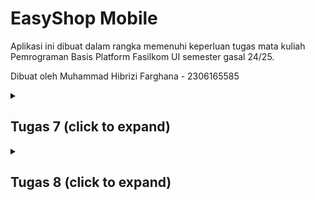 # EasyShop Mobile

Aplikasi ini dibuat dalam rangka memenuhi keperluan tugas mata kuliah Pemrograman Basis Platform Fasilkom UI
semester gasal 24/25.

Dibuat oleh Muhammad Hibrizi Farghana - 2306165585

<details>
<summary><h2><b>Tugas 7 (click to expand) </b></h2></summary>

### Apa yang dimaksud dengan _stateless widget_ dan _stateful widget_ ?

**Stateless Widget**
_Stateless widget_ adalah widget yang tidak memiliki _state_ atau kondisi internal yang tidak dapat berubah sepanjang tampilannya. Artinya, begitu _stateless widget_ dibuat, bentuknya akan tetap sama tanpa ada modifikasi, meskipun pengguna berinteraksi dengan aplikasi atau ada perubahan data.

**Stateful Widget**
_Stateful widget_ adalah widget yang memiliki _state_ dan dapat berubah sepanjang tampilannya. _Stateful widget_ memiliki kemampuan untuk merespons interaksi pengguna atau perubahan data dengan memperbarui tampilannya sesuai dengan kondisi terkini.

#### Perbedaan _stateless widget_ dan _stateful widget_

Perbedaan utama antara _stateless_ dan _stateful_ widget adalah pada kemampuannya untuk menyimpan dan memperbarui _state_. Stateless widget bersifat statis dan tidak dapat berubah setelah dirender, sehingga cocok untuk tampilan yang tidak memerlukan perubahan dinamis. Sebaliknya, _stateful_ widget mampu menyimpan dan memperbarui _state_, sehingga memungkinkan UI untuk berubah sesuai kondisi terbaru atau aksi pengguna.

### Widget yang digunakan pada proyek ini dan fungsinya.

1. Material: Menyediakan tema dan struktur dasar aplikasi.
2. Scaffold: Menyediakan struktur halaman dasar dengan bagian utama AppBar dan body.
3. AppBar: Menampilkan bagian atas halaman dengan judul aplikasi.
4. Padding: Menambahkan jarak sekitar child widget.
5. Column: Menyusun widget secara vertikal.
6. Row: Menyusun widget secara horizontal.
7. SizedBox: Memberikan tinggi dan lebar yang tetap kepada childnya.
8. Card: Kontainer untuk membuat tampilan seperti kartu.
9. Container: Kontainer dengan opsi untuk margin, padding, dan warna latar.
10. GridView.count: Menampilkan child widget dalam grid dengan jumlah kolom tetap.
11. Text: Menampilkan teks dalam aplikasi.
12. InkWell: Membuat objek dapat diklik dan disertai dengan animasi
13. ScaffoldMessenger: Menampilkan SnackBar untuk notifikasi sementara.
14. SnackBar: Menampilkan pesan sementara di bagian bawah layar.
15. Icon: Menampilkan ikon grafis.

### Apa fungsi dari `setState()`? Variabel apa saja yang dapat terdampak dengan fungsi tersebut?

`setState()` adalah fungsi yang digunakan oleh StatefulWidget untuk memberi tahu framework bahwa ada perubahan pada _state_ komponen yang membutuhkan rebuild tampilan.

Variabel yang dapat terdampak oleh `setState()` adalah variabel yang disimpan dalam state komponen, seperti nilai dari kontrol input, posisi dalam daftar, atau kondisi logika tampilan. Hal ini memungkinkan pembaruan tampilan secara otomatis ketika data diubah tanpa manipulasi langsung pada kode program.

### Perbedaan antara `const` dengan `final`

- Nilai dari sebuah `const` harus dapat diketahui di waktu _compile_ dan langsung diberikan saat variabel dideklarasi, sedangkan `final` memperbolehkan nilai yang dikalkulasi saat _runtime_ dan tidak dapat dimodifikasi selanjutnya.

- `const` digunakan untuk nilai _immutable_ dan telah diketahui dari awal, sedangkan `final` digunakan apabila nilai belum dapat diketahui waktu _compile_, tetapi tidak boleh diubah setelah diberikan nilai.

### Implementasi _checklist_

#### Membuat sebuah program Flutter baru dengan tema E-Commerce yang sesuai dengan tugas-tugas sebelumnya.

1. Pada direktori yang saya tentukan, saya menjalankan perintah `flutter create easyshop` untuk membuat flutter app baru dengan nama easyshop

2. Akan terdapat direktori baru bernama `easyshop`. Pindah direktori ke direktori flutter app baru tersebut.

3. Membuat file baru bernama `menu.dart` pada direktori `../easyshop/lib`

4. Pada file `menu.dart`, mengimpor package `package:flutter/material.dart`. Kemudian, menambahkan class `MyHomePage` sebagai homepage, `InfoCard` sebagai kartu yang menampilkan informasi user, `ItemCard` sebagai kartu dengan fungsionalitas button, dan `ItemHomePage`sebagai attribut yang ditampilkan oleh tiap `ItemCard`

#### Membuat tiga tombol sederhana dengan ikon dan teks untuk: melihat daftar produk, menambah produk, dan logout

1. Pada file `menu.dart`, menambahkan attribut berikut pada class `MyHomePage`

```dart
final List<ItemHomepage> items = [
    ItemHomepage("Lihat Daftar Produk", Icons.view_day_outlined, Colors.blueAccent),
    ItemHomepage("Tambah Produk", Icons.add, Colors.greenAccent),
    ItemHomepage("Logout", Icons.logout, Colors.redAccent),
  ];
```

2. Class `ItemHomePage` akan berfungsi sebagai attribut-attribut yang dimiliki oleh tiap button. Adapun isi dari `ItemHomePage` adalah sebagai berikut.

```dart
class ItemHomepage {
  final String name;
  final IconData icon;
  final Color color;

  ItemHomepage(this.name, this.icon, this.color);
}
```

3. `ItemCard` diimplementasi dengan kode seperti `ItemCard` di tutorial dengan mengganti attribut color pada Widget class `ItemCard` menjadi `color: item.color`

#### Memunculkan Snackbar

Snackbar diiemplementasikan dengan menambahkan kode berikut pada attribut `onTap` di Widget class `ItemCard`

```dart
...
 onTap: () {
          // Menampilkan pesan SnackBar saat kartu ditekan.
          ScaffoldMessenger.of(context)
            ..hideCurrentSnackBar()
            ..showSnackBar(SnackBar(
                content: Text("Kamu telah menekan tombol ${item.name}!")));
        },
...
```

</details>

<details>
<summary><h2><b>Tugas 8 (click to expand) </b></h2></summary>

## Kegunaan const di Flutter

`const` digunakan untuk mendeklarasikan nilai atau widget yang bersifat konstan pada waktu kompilasi. Ketika `const` diterapkan pada widget, Flutter akan mengetahui bahwa widget tersebut tidak dapat berubah dan dibuat sekali saja sehingga meningkatkan efisiensi dan performa aplikasi.

### Keuntungan menggunakan const pada kode Flutter

1. Efisiensi Memori: Widget yang ditandai dengan `const` hanya dibuat sekali dan dapat digunakan kembali sehingga menghindari pembuatan ulang widget yang sama berulang kali.

2. Peningkatan Performa: Karena widget `const` tidak memerlukan proses _rebuild_ (penggambaran ulang) di setiap render, penggunaan `const` dapat mempercepat rendering UI.

3. Meningkatkan Readability: Menggunakan `const` membuat kode lebih mudah dimengerti

4. Eror saat compile: Eror pada `const` dapat dideteksi saat waktu compile sehingga memudahkan pengembang ketika melakukan proses debugging

### Kapan sebaiknya kita menggunakan const

1. Stateless Widget: Gunakan `const` pada widget stateless yang tidak berubah dan tidak menerima parameter yang akan mempengaruhi state mereka.

2. Widget dengan Parameter Konstan: Jika widget menerima parameter yang nilainya tetap (tidak berubah), gunakan `const` untuk mendeklarasikannya.

### Kapan sebaiknya tidak menggunakan const

1. Stateful Widget: Hindari menggunakan `const` pada widget yang memiliki state berubah-ubah karena setiap perubahan pada state memerlukan rebuild.

2. Widget dengan Data Dinamis: Jika widget menerima parameter yang berubah sepanjang waktu (seperti input pengguna atau data yang didapatkan dari API), sebaiknya tidak menggunakan const.

## Penggunaan Column dan Row pada Flutter

### Column

Widget ini menyusun child widget secara vertikal. Widget ini biasanya digunakan untuk layout vertikal, misalnya untuk menampilkan daftar item atau formulir.

Contoh:

```dart
Column(
  children: [
    Text(
      title,
      style: const TextStyle(fontWeight: FontWeight.bold),
    ),
    const SizedBox(height: 8.0),
    Text(content),
  ],
)
```

### Row

Widget ini menyusun child widget secara horizontal. Widget ini digunakan ketika kita ingin menyusun widget secara horizontal, misalnya tombol atau elemen-elemen yang disusun berdampingan.

Contoh:

```dart
Row(
  mainAxisAlignment: MainAxisAlignment.spaceEvenly,
  children: [
    InfoCard(title: 'NPM', content: npm),
    InfoCard(title: 'Name', content: name),
    InfoCard(title: 'Class', content: className),
  ],
),
```

### Perbandingan

- Column mengatur child widget secara vertikal, sedangkan Row mengatur secara horizontal.

- Kedua widget ini dapat menerima properti seperti mainAxisAlignment dan crossAxisAlignment untuk mengatur penataan dan penyusunan child widget.

- Column lebih sering digunakan ketika kita ingin layout berbentuk daftar atau formulir vertikal, sementara Row lebih cocok untuk elemen yang memerlukan penataan horizontal.

## Elemen input yang digunakan pada halaman form.

Pada halaman `ProductEntryFormPage`, jenis input yang saya gunakan hanya satu, yaitu `TextFormField`.

### Elemen input Flutter lain yang tidak digunakan

Adapun elemen input yang tidak digunakan pada form adalah sebagai berikut:

1. Checkbox: Dapat digunakan untuk memilih banyak opsi di saat yang bersamaan

2. Radio: Berguna untuk memilih salah satu opsi dari beberapa pilihan

3. Switch: Dapat digunakan untuk memilih antara dua keadaan

4. DropdownButton: Dapat digunakan untuk memilih nilai dari daftar pilihan yang terbatas

5. DatePicker: Dapat digunakan untuk memilih tanggal

6. Slider: Dapat digunakan untuk memilih angka dalam rentang tertentu

7. Time Picker: Dapat digunakan untuk memilih waktu

## Cara mengatur tema (theme) dalam aplikasi Flutter

Untuk menjaga konsistensi tampilan dalam aplikasi Flutter, saya mengatur tema menggunakan `ThemeData`. `ThemeData` dapat dibuat di dalam widget `MaterialApp` pada file `main.dart`. Dengan cara ini, seluruh elemen UI di aplikasi akan mengikuti aturan desain yang konsisten sesuai dengan apa yang diatur dalam `ThemeData`.

Perhatikan kode berikut

```dart
MaterialApp(
  title: 'EasyShop',
  theme: ThemeData(
    colorScheme: ColorScheme.fromSwatch(
      primarySwatch: Colors.deepOrange,
    ).copyWith(secondary: Colors.deepPurple[100]),
    useMaterial3: true,
  ),
  home: MyHomePage(),
);
```

Kode tersebut merupakan kode yang saya buat pada file `main.dart`.

Pada attribut theme di `MaterialApp`, saya memberikan tema warna utama yaitu deepOrange dengan warna secondarynya deepPurple. Apabila widgets lain ingin mengikuti warna pada tema, cukup dengan menggunakan `Theme.of(context).colorScheme.primary` pada attribut Colors. Dengan demikian, aplikasi dengan tema warna deepOrange diiringin dengan deepPurple dapat diimplementasikan.

## Cara menangani navigasi pada Flutter

Untuk menangani navigasi dalam aplikasi Flutter, saya menggunakan `Navigator`. Dengan menggunakan `Navigator`, saya dapat melakukan navigasi dengan menggunakan methode `pushReplacement` dan 'push'.

Contoh:

1. Menggunakan `pushReplacement`

```dart
onTap: () {
  Navigator.pushReplacement(
      context,
      MaterialPageRoute(
        builder: (context) => MyHomePage(),
      ));
},
```

Dengan kode tersebut, apabila widget tersebut disentuh, maka halaman saat ini akan digantikan dengan halaman `MyHomePage`

2. Menggunakan `push`

```dart
 onTap: () {
    Navigator.push(context,
        MaterialPageRoute(builder: (context) => const ProductEntryFormPage()));
},
```

Dengan kode tersebut, apabila widget tersebut disentuh, maka halaman `ProductEntryFormPage` akan ditambahkan ke dalam tumpukan navigasi. Apabila pengguna menggunakan tombol back, maka pengguna akan kembali ke laman sebelum wdiget tersebut disentuh.

</details>
